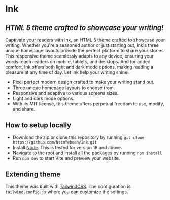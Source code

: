 # Ink
## _HTML 5 theme crafted to showcase your writing!_

Captivate your readers with Ink, an HTML 5 theme crafted to showcase your writing. Whether you're a seasoned author or just starting out, Ink's three unique homepage layouts provide the perfect platform to share your stories. This responsive theme seamlessly adapts to any device, ensuring your words reach readers on mobile, tablets, and desktops. And for added comfort, Ink offers both light and dark mode options, making reading a pleasure at any time of day. Let Ink help your writing shine!

- Pixel perfect modern design crafted to make your writing stand out.
- Three unique homepage layouts to choose from.
- Responsive and adaptive to various screens sizes.
- Light and dark mode options.
- With its MIT license, this theme offers perpetual freedom to use, modify, and share.

## How to setup locally

- Download the zip or clone this repository by running
`git clone https://github.com/NtimYeboah/Ink.git`
- Install [Node](https://nodejs.org/en). This is tested for version 18 and above.
- Navigate to the root and install all the packages by running
`npm install`
- Run `npm dev` to start Vite and preview your website.

## Extending theme
This theme was built with [TailwindCSS](https://tailwindcss.com/). The configuration is `tailwind.config.js` where you can customize the settings.
